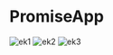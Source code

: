# PromiseApp
![ek1](https://user-images.githubusercontent.com/64458945/216594555-fb0a1bbe-0052-4bad-9e82-253e8163e298.png)
![ek2](https://user-images.githubusercontent.com/64458945/216594558-5a8d16d6-ad73-4603-a6e5-e3a3eaa2294d.png)
![ek3](https://user-images.githubusercontent.com/64458945/216594551-dcd19fc3-f1b6-4651-970d-7c118c63f85c.png)


